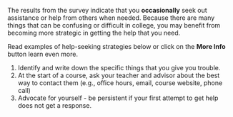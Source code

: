 The results from the survey indicate that you **occasionally** seek out assistance or help from others when needed. Because there are many things that can be confusing or difficult in college, you may benefit from becoming more strategic in getting the help that you need.  

Read examples of help-seeking strategies below or click on the **More Info** button learn even more. 

1.	Identify and write down the specific things that you give you trouble.
2.	At the start of a course, ask your teacher and advisor about the best way to contact them (e.g., office hours, email, course website, phone call)
3.	Advocate for yourself - be persistent if your first attempt to get help does not get a response.
